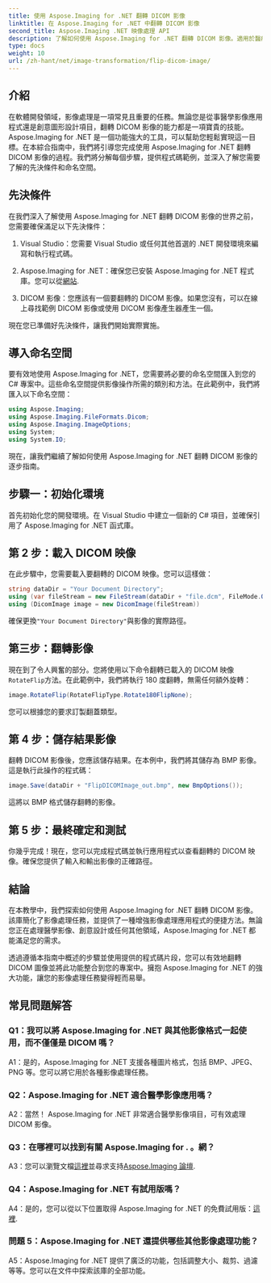 ```yaml
---
title: 使用 Aspose.Imaging for .NET 翻轉 DICOM 影像
linktitle: 在 Aspose.Imaging for .NET 中翻轉 DICOM 影像
second_title: Aspose.Imaging .NET 映像處理 API
description: 了解如何使用 Aspose.Imaging for .NET 翻轉 DICOM 影像。適用於醫療應用等的簡單、高效的影像處理。
type: docs
weight: 10
url: /zh-hant/net/image-transformation/flip-dicom-image/
---
```

## 介紹

在軟體開發領域，影像處理是一項常見且重要的任務。無論您是從事醫學影像應用程式還是創意圖形設計項目，翻轉 DICOM 影像的能力都是一項寶貴的技能。 Aspose.Imaging for .NET 是一個功能強大的工具，可以幫助您輕鬆實現這一目標。在本綜合指南中，我們將引導您完成使用 Aspose.Imaging for .NET 翻轉 DICOM 影像的過程。我們將分解每個步驟，提供程式碼範例，並深入了解您需要了解的先決條件和命名空間。

## 先決條件

在我們深入了解使用 Aspose.Imaging for .NET 翻轉 DICOM 影像的世界之前，您需要確保滿足以下先決條件：

1. Visual Studio：您需要 Visual Studio 或任何其他首選的 .NET 開發環境來編寫和執行程式碼。

2.  Aspose.Imaging for .NET：確保您已安裝 Aspose.Imaging for .NET 程式庫。您可以從[網站](https://releases.aspose.com/imaging/net/).

3. DICOM 影像：您應該有一個要翻轉的 DICOM 影像。如果您沒有，可以在線上尋找範例 DICOM 影像或使用 DICOM 影像產生器產生一個。

現在您已準備好先決條件，讓我們開始實際實施。

## 導入命名空間

要有效地使用 Aspose.Imaging for .NET，您需要將必要的命名空間匯入到您的 C# 專案中。這些命名空間提供影像操作所需的類別和方法。在此範例中，我們將匯入以下命名空間：

```csharp
using Aspose.Imaging;
using Aspose.Imaging.FileFormats.Dicom;
using Aspose.Imaging.ImageOptions;
using System;
using System.IO;
```

現在，讓我們繼續了解如何使用 Aspose.Imaging for .NET 翻轉 DICOM 影像的逐步指南。

## 步驟一：初始化環境

首先初始化您的開發環境。在 Visual Studio 中建立一個新的 C# 項目，並確保引用了 Aspose.Imaging for .NET 函式庫。

## 第 2 步：載入 DICOM 映像

在此步驟中，您需要載入要翻轉的 DICOM 映像。您可以這樣做：

```csharp
string dataDir = "Your Document Directory";
using (var fileStream = new FileStream(dataDir + "file.dcm", FileMode.Open, FileAccess.Read))
using (DicomImage image = new DicomImage(fileStream))
```

確保更換`"Your Document Directory"`與影像的實際路徑。

## 第三步：翻轉影像

現在到了令人興奮的部分。您將使用以下命令翻轉已載入的 DICOM 映像`RotateFlip`方法。在此範例中，我們將執行 180 度翻轉，無需任何額外旋轉：

```csharp
image.RotateFlip(RotateFlipType.Rotate180FlipNone);
```

您可以根據您的要求訂製翻蓋類型。

## 第 4 步：儲存結果影像

翻轉 DICOM 影像後，您應該儲存結果。在本例中，我們將其儲存為 BMP 影像。這是執行此操作的程式碼：

```csharp
image.Save(dataDir + "FlipDICOMImage_out.bmp", new BmpOptions());
```

這將以 BMP 格式儲存翻轉的影像。

## 第 5 步：最終確定和測試

你幾乎完成！現在，您可以完成程式碼並執行應用程式以查看翻轉的 DICOM 映像。確保您提供了輸入和輸出影像的正確路徑。

## 結論

在本教學中，我們探索如何使用 Aspose.Imaging for .NET 翻轉 DICOM 影像。該庫簡化了影像處理任務，並提供了一種增強影像處理應用程式的便捷方法。無論您正在處理醫學影像、創意設計或任何其他領域，Aspose.Imaging for .NET 都能滿足您的需求。

透過遵循本指南中概述的步驟並使用提供的程式碼片段，您可以有效地翻轉 DICOM 圖像並將此功能整合到您的專案中。擁抱 Aspose.Imaging for .NET 的強大功能，讓您的影像處理任務變得輕而易舉。

## 常見問題解答

### Q1：我可以將 Aspose.Imaging for .NET 與其他影像格式一起使用，而不僅僅是 DICOM 嗎？
A1：是的，Aspose.Imaging for .NET 支援各種圖片格式，包括 BMP、JPEG、PNG 等。您可以將它用於各種影像處理任務。

### Q2：Aspose.Imaging for .NET 適合醫學影像應用嗎？
A2：當然！ Aspose.Imaging for .NET 非常適合醫學影像項目，可有效處理 DICOM 影像。

### Q3：在哪裡可以找到有關 Aspose.Imaging for . 。網？
 A3：您可以瀏覽文檔[這裡](https://reference.aspose.com/imaging/net/)並尋求支持[Aspose.Imaging 論壇](https://forum.aspose.com/).

### Q4：Aspose.Imaging for .NET 有試用版嗎？
 A4：是的，您可以從以下位置取得 Aspose.Imaging for .NET 的免費試用版：[這裡](https://releases.aspose.com/).

### 問題 5：Aspose.Imaging for .NET 還提供哪些其他影像處理功能？
A5：Aspose.Imaging for .NET 提供了廣泛的功能，包括調整大小、裁剪、過濾等等。您可以在文件中探索該庫的全部功能。